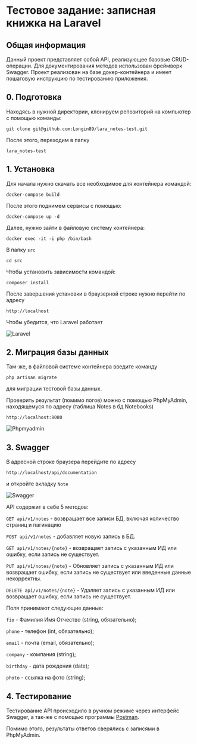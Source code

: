 # Тестовое задание: записная книжка на Laravel

## Общая информация
Данный проект представляет собой API, реализующее базовые CRUD-операции.
Для документирования методов использован фреймворк Swagger.
Проект реализован на базе докер-контейнера и имеет пошаговую инструкцию по тестированию приложения.

## 0. Подготовка

Находясь в нужной директории, клонируем репозиторий на компьютер с помощью команды:

```git clone git@github.com:Longin89/lara_notes-test.git```

После этого, переходим в папку

```lara_notes-test```

## 1. Установка

Для начала нужно скачать все необходимое для  контейнера командой:

```docker-compose build```

После этого поднимем сервисы с помощью:

```docker-compose up -d```

Далее, нужно зайти в файловую систему контейнера:

```docker exec -it -i php /bin/bash```

В папку ```src```

```cd src ```

Чтобы установить зависимости командой:

```composer install```

После завершения установки в браузерной строке нужно перейти по адресу

```http://localhost```

Чтобы убедится, что Laravel работает

![Laravel](/screenshots/1.jfif)


## 2. Миграция базы данных

Там-же, в файловой системе контейнера введите команду

```php artisan migrate```

для миграции тестовой базы данных.

Проверить результат (помимо логов) можно с помощью PhpMyAdmin, находящемуся по адресу (таблица Notes в бд Notebooks)

```http://localhost:8080```

![Phpmyadmin](/screenshots/2.jfif)

## 3. Swagger

В адресной строке браузера перейдите по адресу

```http://localhost/api/documentation```

и откройте вкладку ```Note```

![Swagger](/screenshots/3.jfif)

API содержит в себе 5 методов:

```GET api/v1/notes``` - возвращает все записи БД, включая количество страниц и пагинацию

```POST api/v1/notes``` - добавляет новую запись в БД.

```GET api/v1/notes/{note}``` - возвращает запись с указанным ИД или ошибку, если запись не существует.

```PUT api/v1/notes/{note}``` - Обновляет запись с указанным ИД или возвращает ошибку, если запись не существует или введенные данные некорректны.

```DELETE api/v1/notes/{note}``` - Удаляет запись с указанным ИД или возвращает ошибку, если запись не существует.

Поля принимают следующие данные:

```fio``` - Фамилия Имя Отчество (string, обязательно);

```phone``` - телефон (int, обязательно);

```email``` - почта (email, обязательно);

```company``` - компания (string);

```birthday``` - дата рождения (date);

```photo``` - ссылка на фото (string);


## 4. Тестирование

Тестирование API происходило в ручном режиме через интерфейс Swagger, а так-же с помощью программы [Postman](https://www.postman.com/downloads/ "Postman").

Помимо этого, результаты ответов сверялись с записями в PhpMyAdmin.
